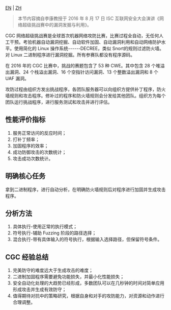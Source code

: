 [EN](./cgc.md) | [ZH](./cgc-zh.md)
> 本节内容摘自李康教授于 2016 年 8 月 17 日 ISC 互联网安全大会演讲《网络超级挑战赛中的漏洞发掘与利用》。

CGC 网络超级挑战赛是全球首次机器网络攻防比赛，比赛过程全自动，无任何人工干预。考验机器自动漏洞挖掘、自动软件加固、自动漏洞利用和自动网络防护水平。使用简化的 Linux 操作系统------DECREE，类似 Snort的规则过滤防火墙。对 Linux 二进制程序进行漏洞挖掘。所有参赛队都没有程序源码。

在 2016 年的 CGC 比赛中，挑战的赛题包含了 53 种 CWE。其中包含 28 个堆溢出漏洞、24 个栈溢出漏洞、16 个空指针访问漏洞、13 个整数溢出漏洞和 8 个 UAF 漏洞。

攻防过程由组织方发出挑战程序，各团队服务器可以向组织方提供补丁程序，防火墙规则和攻击程序。修补过的程序和防火墙规则会分发给其他团队。组织方为每个团队运行挑战程序，进行服务测试和攻击并进行评估。

## 性能评价指标

1.  服务正常访问的反应时间；
2.  打补丁频率；
3.  加固程序的效率；
4.  成功防御攻击的次数统计；
5.  攻击成功次数统计。

## 明确核心任务

拿到二进制程序，进行自动分析，在明确防火墙规则后对程序进行加固并生成攻击程序。

## 分析方法

1.  具体执行-使用正常的执行模式；
2.  符号执行-辅助 Fuzzing 阶段的路径选择；
3.  混合执行-带有具体输入的符号执行，根据输入选择路径，但保留符号条件。

## CGC 经验总结

1.  完美防守的难度远大于生成攻击的难度；
2.  二进制加固程序需要避免功能损失，并最小化性能损失；
3.  安全自动化处理的大趋势已经形成，多数团队可以在几秒钟的时间对简单应用形成攻击并生成有效防守；
4.  值得期待对抗中的策略研究，根据自身和对手的攻防能力，对资源和动作进行合理调整。

